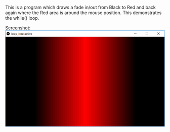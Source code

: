 This is a program which draws a fade in/out from Black to Red and back again where the Red area is around the mouse position. This demonstrates the while() loop.

Screenshot:  
![screenshot](loop_interactive.png)
